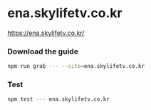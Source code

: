 # ena.skylifetv.co.kr

https://ena.skylifetv.co.kr/

### Download the guide

```sh
npm run grab --- --site=ena.skylifetv.co.kr
```

### Test

```sh
npm test --- ena.skylifetv.co.kr
```
